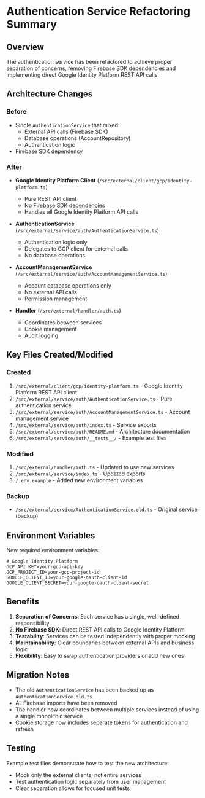 # Authentication Service Refactoring Summary

## Overview
The authentication service has been refactored to achieve proper separation of concerns, removing Firebase SDK dependencies and implementing direct Google Identity Platform REST API calls.

## Architecture Changes

### Before
- Single `AuthenticationService` that mixed:
  - External API calls (Firebase SDK)
  - Database operations (AccountRepository)
  - Authentication logic
- Firebase SDK dependency

### After
- **Google Identity Platform Client** (`/src/external/client/gcp/identity-platform.ts`)
  - Pure REST API client
  - No Firebase SDK dependencies
  - Handles all Google Identity Platform API calls

- **AuthenticationService** (`/src/external/service/auth/AuthenticationService.ts`)
  - Authentication logic only
  - Delegates to GCP client for external calls
  - No database operations

- **AccountManagementService** (`/src/external/service/auth/AccountManagementService.ts`)
  - Account database operations only
  - No external API calls
  - Permission management

- **Handler** (`/src/external/handler/auth.ts`)
  - Coordinates between services
  - Cookie management
  - Audit logging

## Key Files Created/Modified

### Created
1. `/src/external/client/gcp/identity-platform.ts` - Google Identity Platform REST API client
2. `/src/external/service/auth/AuthenticationService.ts` - Pure authentication service
3. `/src/external/service/auth/AccountManagementService.ts` - Account management service
4. `/src/external/service/auth/index.ts` - Service exports
5. `/src/external/service/auth/README.md` - Architecture documentation
6. `/src/external/service/auth/__tests__/` - Example test files

### Modified
1. `/src/external/handler/auth.ts` - Updated to use new services
2. `/src/external/service/index.ts` - Updated exports
3. `/.env.example` - Added new environment variables

### Backup
- `/src/external/service/AuthenticationService.old.ts` - Original service (backup)

## Environment Variables

New required environment variables:
```env
# Google Identity Platform
GCP_API_KEY=your-gcp-api-key
GCP_PROJECT_ID=your-gcp-project-id
GOOGLE_CLIENT_ID=your-google-oauth-client-id
GOOGLE_CLIENT_SECRET=your-google-oauth-client-secret
```

## Benefits

1. **Separation of Concerns**: Each service has a single, well-defined responsibility
2. **No Firebase SDK**: Direct REST API calls to Google Identity Platform
3. **Testability**: Services can be tested independently with proper mocking
4. **Maintainability**: Clear boundaries between external APIs and business logic
5. **Flexibility**: Easy to swap authentication providers or add new ones

## Migration Notes

- The old `AuthenticationService` has been backed up as `AuthenticationService.old.ts`
- All Firebase imports have been removed
- The handler now coordinates between multiple services instead of using a single monolithic service
- Cookie storage now includes separate tokens for authentication and refresh

## Testing

Example test files demonstrate how to test the new architecture:
- Mock only the external clients, not entire services
- Test authentication logic separately from user management
- Clear separation allows for focused unit tests
